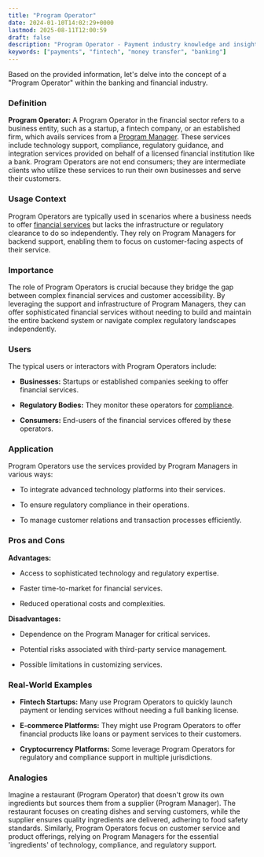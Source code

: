 ```yaml
---
title: "Program Operator"
date: 2024-01-10T14:02:29+0000
lastmod: 2025-08-11T12:00:59
draft: false
description: "Program Operator - Payment industry knowledge and insights"
keywords: ["payments", "fintech", "money transfer", "banking"]
---
```


Based on the provided information, let's delve into the concept of a "Program Operator" within the banking and financial industry.

### Definition

**Program Operator:** A Program Operator in the financial sector refers to a business entity, such as a startup, a fintech company, or an established firm, which avails services from a [Program Manager](https://faisalkhanllc.xyz/resources/payments-wiki/p/program-manager/). These services include technology support, compliance, regulatory guidance, and integration services provided on behalf of a licensed financial institution like a bank. Program Operators are not end consumers; they are intermediate clients who utilize these services to run their own businesses and serve their customers.

### Usage Context

Program Operators are typically used in scenarios where a business needs to offer [financial services](https://faisalkhanllc.xyz/resources/payments-wiki/f/financial-services/) but lacks the infrastructure or regulatory clearance to do so independently. They rely on Program Managers for backend support, enabling them to focus on customer-facing aspects of their service.

### Importance

The role of Program Operators is crucial because they bridge the gap between complex financial services and customer accessibility. By leveraging the support and infrastructure of Program Managers, they can offer sophisticated financial services without needing to build and maintain the entire backend system or navigate complex regulatory landscapes independently.

### Users

The typical users or interactors with Program Operators include:

- **Businesses:** Startups or established companies seeking to offer financial services.

- **Regulatory Bodies:** They monitor these operators for [compliance](https://faisalkhanllc.xyz/resources/payments-wiki/c/compliance-program/).

- **Consumers:** End-users of the financial services offered by these operators.

### Application

Program Operators use the services provided by Program Managers in various ways:

- To integrate advanced technology platforms into their services.

- To ensure regulatory compliance in their operations.

- To manage customer relations and transaction processes efficiently.

### Pros and Cons

**Advantages:**

- Access to sophisticated technology and regulatory expertise.

- Faster time-to-market for financial services.

- Reduced operational costs and complexities.

**Disadvantages:**

- Dependence on the Program Manager for critical services.

- Potential risks associated with third-party service management.

- Possible limitations in customizing services.

### Real-World Examples

- **Fintech Startups:** Many use Program Operators to quickly launch payment or lending services without needing a full banking license.

- **E-commerce Platforms:** They might use Program Operators to offer financial products like loans or payment services to their customers.

- **Cryptocurrency Platforms:** Some leverage Program Operators for regulatory and compliance support in multiple jurisdictions.

### Analogies

Imagine a restaurant (Program Operator) that doesn't grow its own ingredients but sources them from a supplier (Program Manager). The restaurant focuses on creating dishes and serving customers, while the supplier ensures quality ingredients are delivered, adhering to food safety standards. Similarly, Program Operators focus on customer service and product offerings, relying on Program Managers for the essential 'ingredients' of technology, compliance, and regulatory support.